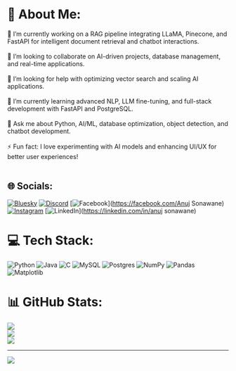 # 💫 About Me:
🔭 I’m currently working on a RAG pipeline integrating LLaMA, Pinecone, and FastAPI for intelligent document retrieval and chatbot interactions.<br><br>👯 I’m looking to collaborate on AI-driven projects, database management, and real-time applications.<br><br>🤝 I’m looking for help with optimizing vector search and scaling AI applications.<br><br>🌱 I’m currently learning advanced NLP, LLM fine-tuning, and full-stack development with FastAPI and PostgreSQL.<br><br>💬 Ask me about Python, AI/ML, database optimization, object detection, and chatbot development.<br><br>⚡ Fun fact: I love experimenting with AI models and enhancing UI/UX for better user experiences!<br><br>


## 🌐 Socials:
[![Bluesky](https://img.shields.io/badge/bluesky-0285FF?style=for-the-badge&logo=bluesky&logoColor=%23FFFFFF)](https://bsky.app/profile/@anujsonawane1729) [![Discord](https://img.shields.io/badge/Discord-%237289DA.svg?logo=discord&logoColor=white)](https://discord.gg/https://discord.gg/EcMAMT65Yt) [![Facebook](https://img.shields.io/badge/Facebook-%231877F2.svg?logo=Facebook&logoColor=white)](https://facebook.com/Anuj Sonawane) [![Instagram](https://img.shields.io/badge/Instagram-%23E4405F.svg?logo=Instagram&logoColor=white)](https://instagram.com/anuj_sonawane1729) [![LinkedIn](https://img.shields.io/badge/LinkedIn-%230077B5.svg?logo=linkedin&logoColor=white)](https://linkedin.com/in/anuj sonawane) 

# 💻 Tech Stack:
![Python](https://img.shields.io/badge/python-3670A0?style=for-the-badge&logo=python&logoColor=ffdd54) ![Java](https://img.shields.io/badge/java-%23ED8B00.svg?style=for-the-badge&logo=openjdk&logoColor=white) ![C](https://img.shields.io/badge/c-%2300599C.svg?style=for-the-badge&logo=c&logoColor=white) ![MySQL](https://img.shields.io/badge/mysql-4479A1.svg?style=for-the-badge&logo=mysql&logoColor=white) ![Postgres](https://img.shields.io/badge/postgres-%23316192.svg?style=for-the-badge&logo=postgresql&logoColor=white) ![NumPy](https://img.shields.io/badge/numpy-%23013243.svg?style=for-the-badge&logo=numpy&logoColor=white) ![Pandas](https://img.shields.io/badge/pandas-%23150458.svg?style=for-the-badge&logo=pandas&logoColor=white) ![Matplotlib](https://img.shields.io/badge/Matplotlib-%23ffffff.svg?style=for-the-badge&logo=Matplotlib&logoColor=black)
# 📊 GitHub Stats:
![](https://github-readme-stats.vercel.app/api?username=anujsonawane60&theme=dark&hide_border=false&include_all_commits=false&count_private=false)<br/>
![](https://github-readme-streak-stats.herokuapp.com/?user=anujsonawane60&theme=dark&hide_border=false)<br/>
![](https://github-readme-stats.vercel.app/api/top-langs/?username=anujsonawane60&theme=dark&hide_border=false&include_all_commits=false&count_private=false&layout=compact)

---
[![](https://visitcount.itsvg.in/api?id=anujsonawane60&icon=0&color=1)](https://visitcount.itsvg.in)

<!-- Proudly created with GPRM ( https://gprm.itsvg.in ) -->